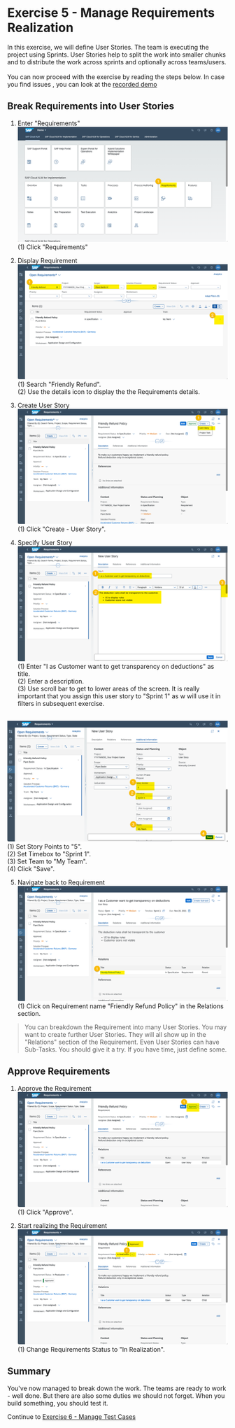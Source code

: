 # Exercise 5 - Manage Requirements Realization

In this exercise, we will define User Stories. The team is executing the project using Sprints. User Stories help to split the work into smaller chunks and to distribute the work across sprints and optionally across teams/users. 
<br>
<br>You can now proceed with the exercise by reading the steps below. In case you find issues , you can look at the [recorded demo](https://wpb101101.hana.ondemand.com/wpb/pub/wa/index.html?library=library.txt&show=project!PR_DF676B1D610B89C)



## Break Requirements into User Stories

1. Enter "Requirements"
<br> ![](2021-11-12-08-02-20.png)
<br> (1) Click "Requirements"

2.	Display Requirement
<br> ![](2021-11-12-08-15-34.png)
<br> (1) Search "Friendly Refund".
<br> (2) Use the details icon to display the the Requirements details.

3. Create User Story
<br> ![](2021-11-12-08-18-01.png)
<br> (1) Click "Create - User Story".

4. Specify User Story
<br> ![](2021-11-12-08-22-15.png)
<br> (1) Enter "I as Customer want to get transparency on deductions" as title.
<br> (2) Enter a description.
<br> (3) Use scroll bar to get to lower areas of the screen. It is really important that you assign this user story to "Sprint 1" as w will use it in filters in subsequent exercise.

<br> ![](2021-11-12-08-48-10.png)
<br> (1) Set Story Points to "5".
<br> (2) Set Timebox to "Sprint 1".
<br> (3) Set Team to "My Team".
<br> (4) Click "Save".

5. Navigate back to Requirement
<br> ![](2021-11-12-08-50-47.png)
<br> (1) Click on Requirement name "Friendly Refund Policy" in the Relations section.

> You can breakdown the Requirement into many User Stories. You may want to create further User Stories. They will all show up in the "Relations" section of the Requirement.
> Even User Stories can have Sub-Tasks. You should give it a try. If you have time, just define some.

## Approve Requirements

1. Approve the Requirement
<br> ![](2021-11-12-09-29-57.png)
<br> (1) Click "Approve".

2. Start realizing the Requirement
<br> ![](2021-11-12-09-32-29.png)
<br> (1) Change Requirements Status to "In Realization".

## Summary

You've now managed to break down the work. The teams are ready to work  - well done. But there are also some duties we should not forget. When you build something, you should test it.

Continue to [Exercise 6 - Manage Test Cases](../ex6/README.md)
